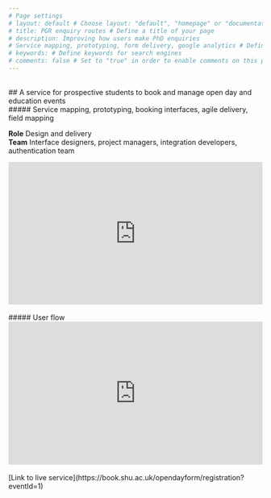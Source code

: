 ```yaml
---
# Page settings
# layout: default # Choose layout: "default", "homepage" or "documentation-archive"
# title: PGR enquiry routes # Define a title of your page
# description: Improving how users make PhD enquiries 
# Service mapping, prototyping, form delivery, google analytics # Define a description of your page
# keywords: # Define keywords for search engines
# comments: false # Set to "true" in order to enable comments on this page. Make sure you properly setup "disqus_forum_shortname" variable in "_config.yml"
---
```



<style>
.container {
  position: relative;
  width: 100%;
  overflow: hidden;
  padding-top: 56.25%; /* 16:9 Aspect Ratio */
}

.responsive-iframe {
  position: absolute;
  top: 0;
  left: 0;
  bottom: 0;
  right: 0;
  width: 100%;
  height: 100%;
  border: none;
}
</style>

<br/>
## A service for prospective students to book and manage open day and education events<br/>
##### Service mapping, prototyping, booking interfaces, agile delivery, field mapping

**Role** Design and delivery<br/>
**Team** Interface designers, project managers, integration developers, authentication team


<div class="container"> 
<iframe class="responsive-iframe" src="https://miro.com/app/embed/uXjVO_lV_zw=/?pres=1&frameId=3458764522439048295" frameBorder="0" scrolling="no" allowFullScreen></iframe>
</div>
<br/>
##### User flow
<div class="container"> 
<iframe class="responsive-iframe" src="https://miro.com/app/embed/uXjVO_aAN6A=/?pres=1&frameId=3458764522709439877" frameBorder="0" scrolling="no" allowFullScreen></iframe>
</div>

<br/>
[Link to live service](https://book.shu.ac.uk/opendayform/registration?eventId=1)


